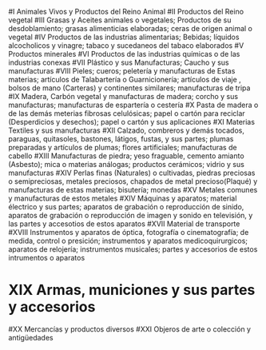 #I Animales Vivos y Productos del Reino Animal
#II Productos del Reino vegetal
#III Grasas y Aceites animales o vegetales; Productos de su desdoblamiento; grasas alimenticias elaboradas; ceras de origen animal o vegetal
#IV Productos de las industrias alimentarias; Bebidas; líquidos alcocholicos y vinagre; tabaco y sucedaneos del tabaco elaborados
#V Productos minerales
#VI Productos de las industrias químicas o de las industrias conexas
#VII Plástico y sus Manufacturas; Caucho y sus manufacturas
#VIII Pieles; cueros; peletería y manufacturas de Estas materias; artículos de Talabartería o Guarnicionería; artículos de viaje , bolsos de mano (Carteras) y continentes similares; manufacturas de tripa
#IX Madera, Carbón vegetal y manufacturas de madera; corcho y sus manufacturas; manufacturas de espartería o cestería
#X Pasta de madera o de las demás meterias fibrosas celulósicas; papel o cartón para reciclar (Desperdicios y desechos); papel o cartón y sus aplicaciones
#XI Materias Textiles y sus manufacturas
#XII Calzado, combreros y demás tocados, paraguas, quitasoles, bastones, látigos, fustas, y sus partes; plumas preparadas y artículos de plumas; flores artificiales; manufacturas de cabello
#XIII Manufacturas de piedra; yeso fraguable, cemento amianto (Asbesto); mica o materias análogas; productos cerámicos; vidrio y sus manufacturas
#XIV Perlas finas (Naturales) o cultivadas, piedras preciosas o semipreciosas, metales preciosos, chapados de metal precioso(Plaqué) y manufacturas de estas materias; bisutería; monedas
#XV Metales comunes y manufacturas de estos metales
#XIV Máquinas y aparatos; material électrico y sus partes; aparatos de grabación o reproducción de sinido, aparatos de grabación o reproducción de imagen y sonido en televisión, y las partes y accesotios de estos aparatos
#XVII Material de transporte
#XVIII Instrumentos y aparatos de óptica, fotografía o cinematografía; de medida, control o presición; instrumentos y aparatos medicoquirurgicos; aparatos de relojería; instrumentos musicales; partes y accesorios de estos intrumentos o aparatos
# XIX Armas, municiones y sus partes y accesorios
#XX Mercancías y productos diversos
#XXI Objeros de arte o colección y antigüedades
